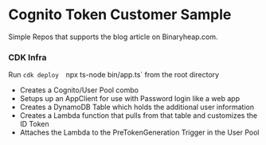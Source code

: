 # Cognito Token Customer Sample

Simple Repos that supports the blog article on Binaryheap.com. 

### CDK Infra

Run `cdk deploy  `npx ts-node bin/app.ts` from the root directory
* Creates a Cognito/User Pool combo
* Setups up an AppClient for use with Password login like a web app
* Creates a DynamoDB Table which holds the additional user information
* Creates a Lambda function that pulls from that table and customizes the ID Token
* Attaches the Lambda to the PreTokenGeneration Trigger in the User Pool
  